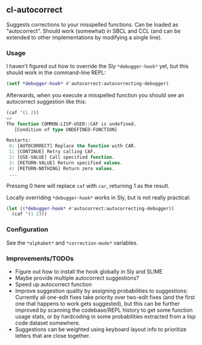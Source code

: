 ## cl-autocorrect

Suggests corrections to your misspelled functions. Can be loaded as "autocorrect".
Should work (somewhat) in SBCL and CCL (and can be extended to other implementations by modifying a single line).

### Usage

I haven't figured out how to override the Sly `*debugger-hook*` yet, but this should work in the command-line REPL:
```lisp
(setf *debugger-hook* #'autocorrect:autocorrecting-debugger)
```
Afterwards, when you execute a misspelled function you should see an autocorrect suggestion like this:
```lisp
(caf '(1 2))
=>
The function COMMON-LISP-USER::CAF is undefined.
   [Condition of type UNDEFINED-FUNCTION]

Restarts:
 0: [AUTOCORRECT] Replace the function with CAR.
 1: [CONTINUE] Retry calling CAF.
 2: [USE-VALUE] Call specified function.
 3: [RETURN-VALUE] Return specified values.
 4: [RETURN-NOTHING] Return zero values.
 ...
 ```
Pressing 0 here will replace `caf` with `car`, returning 1 as the result.

Locally overriding `*debugger-hook*` works in Sly, but is not really practical:
```lisp
(let ((*debugger-hook* #'autocorrect:autocorrecting-debugger))
  (caf '(1 2)))
```

### Configuration

See the `*alphabet*` and `*correction-mode*` variables.

### Improvements/TODOs

- Figure out how to install the hook globally in Sly and SLIME
- Maybe provide multiple autocorrect suggestions?
- Speed up autocorrect function
- Improve suggestion quality by assigning probabilities to suggestions: Currently all one-edit fixes take priority over two-edit fixes (and the first one that happens to work gets suggested), but this can be further improved by scanning the codebase/REPL history to get some function usage stats, or by hardcoding in some probabilities extracted from a lisp code dataset somewhere.
- Suggestions can be weighted using keyboard layout info to prioritize letters that are close together.
